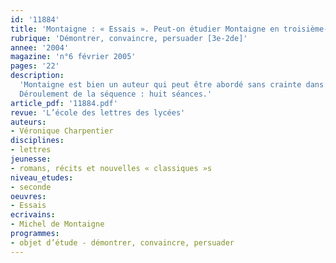 ```yaml
---
id: '11884'
title: 'Montaigne : « Essais ». Peut-on étudier Montaigne en troisième-seconde ?'
rubrique: 'Démontrer, convaincre, persuader [3e-2de]'
annee: '2004'
magazine: 'n°6 février 2005'
pages: '22'
description: 
  'Montaigne est bien un auteur qui peut être abordé sans crainte dans la perspective de la liaison entre la troisième et la seconde. D’une part, il s’insère aisément dans le programme de troisième, dans la mesure où il permet de grouper trois directions essentielles indiquées par les Instructions officielles : l’expression de soi, la prise en compte d’autrui, et les formes de l’argumentation. D’autre part, il offre l’opportunité d’une préparation efficace à la classe de seconde : en effet, une partie du programme insiste sur l’argumentation, avec comme thèmes « le même et l’autre », ainsi que « l’éducation ». Ces deux libellés sont très souvent traités par les enseignants en début d’année, puisqu’ils permettent de réactiver les acquis de la troisième et d’évoquer des thèmes comme la différence, l’altérité, le racisme… Au-delà de la seconde, Montaigne sera abordé en première dans le cadre du récit autobiographique ou de l’argumentation et, en terminale, sous l’angle de la philosophie. On voit donc l’intérêt pour les élèves de rencontrer assez tôt dans leur cursus cet auteur réputé difficile. Une difficulté qui n’est plus à redouter, puisque l’école des loisirs propose dans la collection « Classiques abrégés » une édition des « Essais » conçue pour faciliter leur lecture tout en conservant au texte sa « couleur », et le rythme de la pensée de Montaigne, « à sauts et à gambades ».
  Déroulement de la séquence : huit séances.'
article_pdf: '11884.pdf'
revue: 'L’école des lettres des lycées'
auteurs:
- Véronique Charpentier
disciplines:
- lettres
jeunesse:
- romans, récits et nouvelles « classiques »s
niveau_etudes:
- seconde
oeuvres:
- Essais
ecrivains:
- Michel de Montaigne
programmes:
- objet d’étude - démontrer, convaincre, persuader
---
```

